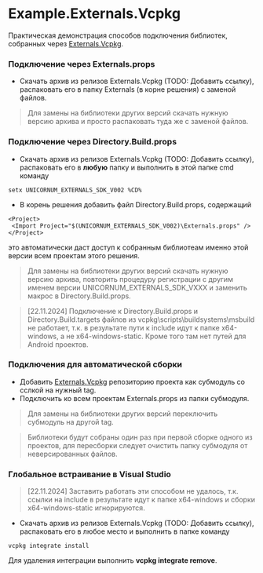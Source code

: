 # Example.Externals.Vcpkg

Практическая демонстрация способов подключения библиотек, собранных через 
[Externals.Vcpkg](https://github.com/Unicornum/Externals.Vcpkg.git).

### Подключение через Externals.props

- Скачать архив из релизов Externals.Vcpkg (TODO: Добавить ссылку),
распаковать его в папку Externals (в корне решения) с заменой файлов.

> Для замены на библиотеки других версий скачать нужную версию архива
> и просто распаковать туда же с заменой файлов.

### Подключение через Directory.Build.props

- Скачать архив из релизов Externals.Vcpkg (TODO: Добавить ссылку),
распаковать его в **любую** папку и выполнить в этой папке cmd команду

```
setx UNICORNUM_EXTERNALS_SDK_V002 %CD%
```

- В корень решения добавить файл Directory.Build.props, содержащий

```
<Project>
 <Import Project="$(UNICORNUM_EXTERNALS_SDK_V002)\Externals.props" />
</Project>
```

это автоматически даст доступ к собранным библиотеам именно этой версии
всем проектам этого решения.

> Для замены на библиотеки других версий скачать нужную версию архива,
> повторить процедуру регистрации с другим именем версии UNICORNUM_EXTERNALS_SDK_VXXX
> и заменить макрос в Directory.Build.props.

> [22.11.2024] Подключение к Directory.Build.props и Directory.Build.targets
> файлов из vcpkg\scripts\buildsystems\msbuild не работает, т.к. в результате 
> пути к include идут к папке x64-windows, а не x64-windows-static. Кроме того
> там нет путей для Android проектов.

### Подключения для автоматической сборки

- Добавить [Externals.Vcpkg](https://github.com/Unicornum/Externals.Vcpkg.git) 
репозиторию проекта как субмодуль со сслкой на нужный tag.
- Подключить ко всем проектам Externals.props из папки субмодуля.

> Для замены на библиотеки других версий переключить субмодуль на другой tag.

> Библиотеки будут собраны один раз при первой сборке одного из проектов,
> для пересборки следует очистить папку субмодуля от неверсированных файлов.

### Глобальное встраивание в Visual Studio

> [22.11.2024] Заставить работать эти способом не удалось, т.к. ссылки на include 
> в результате идут к папке x64-windows и сборки x64-windows-static игнорируются.

- Скачать архив из релизов Externals.Vcpkg (TODO: Добавить ссылку),
распаковать его в любое место и выполнить в папке команду

```
vcpkg integrate install
```

Для удаления интеграции выполнить **vcpkg integrate remove**.
